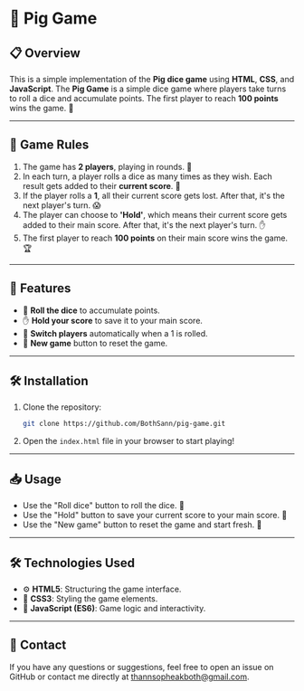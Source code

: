 # 🎲 Pig Game

## 📋 Overview

This is a simple implementation of the **Pig dice game** using **HTML**, **CSS**, and **JavaScript**. The **Pig Game** is a simple dice game where players take turns to roll a dice and accumulate points. The first player to reach **100 points** wins the game. 🎉

---

## 📜 Game Rules

1. The game has **2 players**, playing in rounds. 👥
2. In each turn, a player rolls a dice as many times as they wish. Each result gets added to their **current score**. 🎲
3. If the player rolls a **1**, all their current score gets lost. After that, it's the next player's turn. 😱
4. The player can choose to **'Hold'**, which means their current score gets added to their main score. After that, it's the next player's turn. ✋
5. The first player to reach **100 points** on their main score wins the game. 🏆

---

## 🌟 Features

- 🎲 **Roll the dice** to accumulate points.
- ✋ **Hold your score** to save it to your main score.
- 🔄 **Switch players** automatically when a 1 is rolled.
- 🔁 **New game** button to reset the game.

---

## 🛠️ Installation

1. Clone the repository:
   ```sh
   git clone https://github.com/BothSann/pig-game.git
2. Open the `index.html` file in your browser to start playing!

---

## 📥 Usage

- Use the "Roll dice" button to roll the dice. 🎲
- Use the "Hold" button to save your current score to your main score. 💾
- Use the "New game" button to reset the game and start fresh. 🔄

--- 

## 🛠️ Technologies Used

- ⚙️ **HTML5**: Structuring the game interface.
- 🎨 **CSS3**: Styling the game elements.
- 🧩 **JavaScript (ES6)**: Game logic and interactivity.

---

## 📧 Contact
If you have any questions or suggestions, feel free to open an issue on GitHub or contact me directly at thannsopheakboth@gmail.com.

